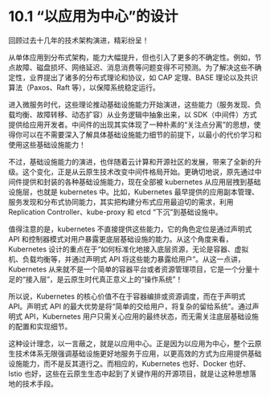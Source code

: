 # 10.1 “以应用为中心”的设计

回顾过去十几年的技术架构演进，精彩纷呈！

从单体应用到分布式架构，能力大幅提升，但也引入了更多的不确定性。例如，节点故障、磁盘损坏、网络延迟、消息消费等问题变得不可预测。为了解决这些不确定性，业界提出了诸多的分布式理论和协议，如 CAP 定理、BASE 理论以及共识算法（Paxos、Raft 等），以保障系统稳定运行。

进入微服务时代，这些理论推动基础设施能力开始演进，这些能力（服务发现、负载均衡、故障转移、动态扩容）从业务逻辑中抽象出来，以 SDK（中间件）方式提供给应用开发者。中间件的出现其实体现了一种朴素的“关注点分离”的思想，使得你可以在不需要深入了解具体基础设施能力细节的前提下，以最小的代价学习和使用这些基础设施能力！

不过，基础设施能力的演进，也伴随着云计算和开源社区的发展，带来了全新的升级。这个变化，正是从云原生技术改变中间件格局开始。更确切地说，原先通过中间件提供和封装的各种基础设施能力，现在全部被 kubernetes 从应用层拽到基础设施层，也就是 kubernetes 中。比如，Kubernetes 最早提供的应用副本管理、服务发现和分布式协同能力，其实把构建分布式应用最迫切的需求，利用 Replication Controller、kube-proxy 和 etcd “下沉”到基础设施中。

值得注意的是，kubernetes 不直接提供这些能力，它的角色定位是通过声明式 API 和控制器模式对用户暴露更底层基础设施的能力。从这个角度来看，Kubernetes 设计的重点在于“如何标准化地接入底层资源，无论是容器、虚拟机、负载均衡等，并通过声明式 API 将这些能力暴露给用户”。从这一点讲，Kubernetes 从来就不是一个简单的容器平台或者资源管理项目，它是一个分量十足的“接入层”，是云原生时代真正意义上的“操作系统”！

所以说，Kubernetes 的核心价值不在于容器编排或资源调度，而在于声明式 API。声明式 API 的最大优势是将“简单的交给用户，将复杂的留给系统”。通过声明式 API，Kubernetes 用户只需关心应用的最终状态，而无需关注底层基础设施的配置和实现细节。

这种设计理念，以一言蔽之，就是以应用中心。正是因为以应用为中心，整个云原生技术体系无限强调基础设施更好地服务于应用，以更高效的方式为应用提供基础设施能力，而不是反其道行之。而相应的，Kubernetes 也好、Docker 也好、Istio 也好，这些在云原生生态中起到了关键作用的开源项目，就是让这种思想落地的技术手段。